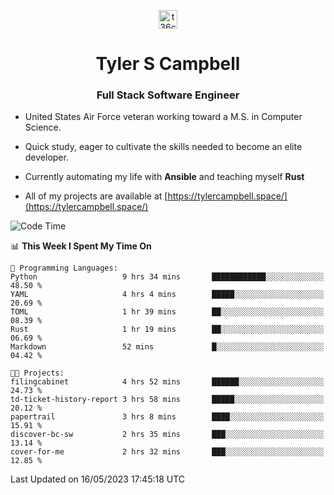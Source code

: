 <p align="center">
<a href="https://www.linkedin.com/in/t36campbell" target="blank"><img align="center" src="https://ik.imagekit.io/t36campbell/Portfolio/linkedin.png.original_m8bbGgPh6.png" alt="t36campbell" height="30" width="30" /></a>
</p>
<h1 align="center">Tyler S Campbell</h1>
<h3 align="center">Full Stack Software Engineer</h3>

* United States Air Force veteran working toward a M.S. in Computer Science.

* Quick study, eager to cultivate the skills needed to become an elite developer.

* Currently automating my life with **Ansible** and teaching myself **Rust**

* All of my projects are available at [https://tylercampbell.space/](https://tylercampbell.space/)

<!--START_SECTION:waka-->
![Code Time](http://img.shields.io/badge/Code%20Time-2%2C488%20hrs%2056%20mins-blue)

📊 **This Week I Spent My Time On** 

```text
💬 Programming Languages: 
Python                   9 hrs 34 mins       ████████████░░░░░░░░░░░░░   48.50 % 
YAML                     4 hrs 4 mins        █████░░░░░░░░░░░░░░░░░░░░   20.69 % 
TOML                     1 hr 39 mins        ██░░░░░░░░░░░░░░░░░░░░░░░   08.39 % 
Rust                     1 hr 19 mins        ██░░░░░░░░░░░░░░░░░░░░░░░   06.69 % 
Markdown                 52 mins             █░░░░░░░░░░░░░░░░░░░░░░░░   04.42 % 

🐱‍💻 Projects: 
filingcabinet            4 hrs 52 mins       ██████░░░░░░░░░░░░░░░░░░░   24.73 % 
td-ticket-history-report 3 hrs 58 mins       █████░░░░░░░░░░░░░░░░░░░░   20.12 % 
papertrail               3 hrs 8 mins        ████░░░░░░░░░░░░░░░░░░░░░   15.91 % 
discover-bc-sw           2 hrs 35 mins       ███░░░░░░░░░░░░░░░░░░░░░░   13.14 % 
cover-for-me             2 hrs 32 mins       ███░░░░░░░░░░░░░░░░░░░░░░   12.85 % 
```


 Last Updated on 16/05/2023 17:45:18 UTC
<!--END_SECTION:waka-->
